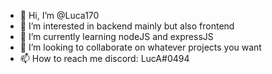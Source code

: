 - 👋 Hi, I’m @Luca170
- 👀 I’m interested in backend mainly but also frontend
- 🌱 I’m currently learning nodeJS and expressJS
- 💞️ I’m looking to collaborate on whatever projects you want
- 📫 How to reach me discord: LucA#0494

<!---
Luca170/Luca170 is a ✨ special ✨ repository because its `README.md` (this file) appears on your GitHub profile.
You can click the Preview link to take a look at your changes.
--->
